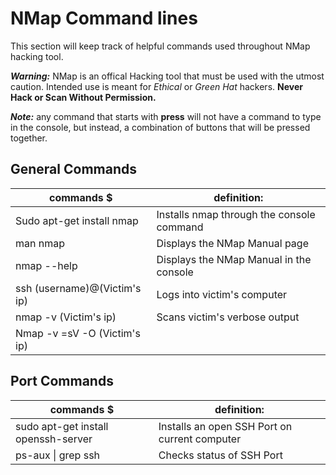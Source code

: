 # NMap Command lines

This section will keep track of helpful commands used throughout NMap hacking tool.

***Warning:*** NMap is an offical Hacking tool that must be used with the utmost caution. Intended use is meant for *Ethical* or *Green Hat* hackers. **Never Hack or Scan Without Permission.**

***Note:*** any command that starts with **press** will not have a command to type in the console, but instead, a combination of buttons that will be pressed together.
 
 ## General Commands

|                commands  $                   |                           definition:                              |
|----------------------------------------------|--------------------------------------------------------------------|
|  Sudo apt-get install nmap                   |    Installs nmap through the console command                       |
|  man nmap                                    |    Displays the NMap Manual page                                   |
|  nmap --help                                 |    Displays the NMap Manual in the console                         |
|  ssh (username)@(Victim's ip)                |    Logs into victim's computer                                     |
|  nmap -v (Victim's ip)                       |    Scans victim's verbose output                                   |
|  Nmap -v =sV -O (Victim's ip)                |

 ## Port Commands

|                commands  $                   |                           definition:                              |
|----------------------------------------------|--------------------------------------------------------------------|
|  sudo apt-get install openssh-server         |    Installs an open SSH Port on current computer                   |
|  ps-aux \| grep ssh                           |    Checks status of SSH Port                                       |

